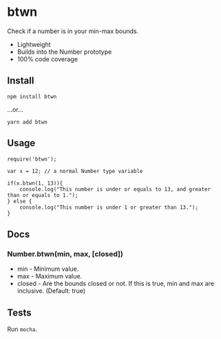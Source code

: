 # btwn
Check if a number is in your min-max bounds.

 * Lightweight
 * Builds into the Number prototype
 * 100% code coverage

## Install

```
npm install btwn
```
...or...
```
yarn add btwn
```

## Usage

```
require('btwn');

var x = 12; // a normal Number type variable

if(x.btwn(1, 13)){
	console.log("This number is under or equals to 13, and greater than or equals to 1.");
} else {
	console.log("This number is under 1 or greater than 13.");
}
```

## Docs

### Number.btwn(min, max, [closed])

 * min - Minimum value.
 * max - Maximum value.
 * closed - Are the bounds closed or not. If this is true, min and max are inclusive. (Default: true)

## Tests

Run `mocha`.
